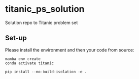 # titanic_ps_solution
Solution repo to Titanic problem set


## Set-up
Please install the environment and then your code from source:
```
mamba env create
conda activate titanic

pip install --no-build-isolation -e .
```